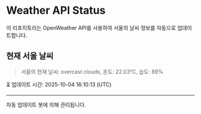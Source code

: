 
# Weather API Status

이 리포지토리는 OpenWeather API를 사용하여 서울의 날씨 정보를 자동으로 업데이트합니다.

## 현재 서울 날씨
> 서울의 현재 날씨: overcast clouds, 온도: 22.03°C, 습도: 89%

⏳ 업데이트 시간: 2025-10-04 16:10:13 (UTC)

---
자동 업데이트 봇에 의해 관리됩니다.
